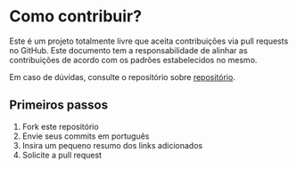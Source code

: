 # Como contribuir?
Este é um projeto totalmente livre que aceita contribuições via pull requests no GitHub. Este documento tem a responsabilidade de alinhar as contribuições de acordo com os padrões estabelecidos no mesmo.

Em caso de dúvidas, consulte o repositório sobre [repositório](https://github.com/maricimara98/maricimara98).

## Primeiros passos
1. Fork este repositório
2. Envie seus commits em português
3. Insira um pequeno resumo dos links adicionados
4. Solicite a pull request